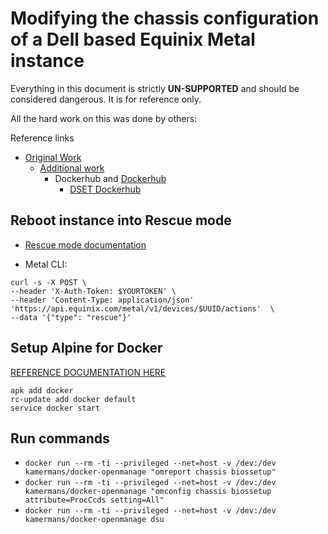 # Modifying the chassis configuration of a Dell based Equinix Metal instance

Everything in this document is strictly **UN-SUPPORTED** and should be considered dangerous. It is for reference only.

All the hard work on this was done by others:

Reference links
- [Original Work](https://github.com/kamermans/docker-openmanage/tree/master)
    - [Additional work](https://github.com/wolviex/docker-openmanage/tree/master)
        - Dockerhub and [Dockerhub](https://hub.docker.com/r/wolviex/docker-openmanage)
            - [DSET Dockerhub](https://hub.docker.com/r/kamermans/dell-dset/)

## Reboot instance into Rescue mode

- [Rescue mode documentation](https://deploy.equinix.com/developers/docs/metal/resilience-recovery/rescue-mode/)

- Metal CLI:
```
curl -s -X POST \
--header 'X-Auth-Token: $YOURTOKEN' \
--header 'Content-Type: application/json' 'https://api.equinix.com/metal/v1/devices/$UUID/actions'  \
--data '{"type": "rescue"}'
```

## Setup Alpine for Docker

[REFERENCE DOCUMENTATION HERE](https://wiki.alpinelinux.org/wiki/Docker)
```
apk add docker
rc-update add docker default
service docker start
```


## Run commands

- `docker run --rm -ti --privileged --net=host -v /dev:/dev  kamermans/docker-openmanage "omreport chassis biossetup"`
- `docker run --rm -ti --privileged --net=host -v /dev:/dev  kamermans/docker-openmanage "omconfig chassis biossetup attribute=ProcCcds setting=All"`
- `docker run --rm -ti --privileged --net=host -v /dev:/dev  kamermans/docker-openmanage dsu`
